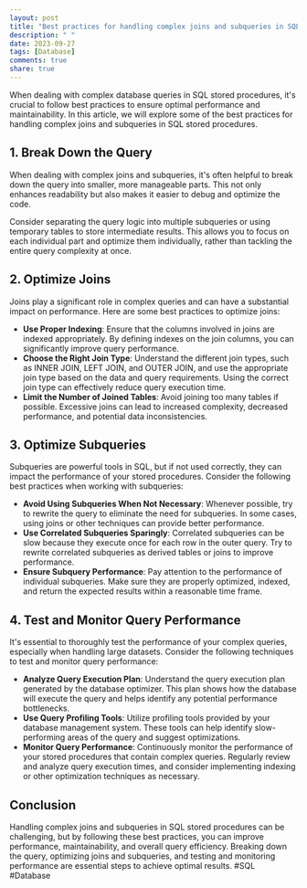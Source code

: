 ```yaml
---
layout: post
title: "Best practices for handling complex joins and subqueries in SQL stored procedures"
description: " "
date: 2023-09-27
tags: [Database]
comments: true
share: true
---
```


When dealing with complex database queries in SQL stored procedures, it's crucial to follow best practices to ensure optimal performance and maintainability. In this article, we will explore some of the best practices for handling complex joins and subqueries in SQL stored procedures.

## 1. Break Down the Query

When dealing with complex joins and subqueries, it's often helpful to break down the query into smaller, more manageable parts. This not only enhances readability but also makes it easier to debug and optimize the code.

Consider separating the query logic into multiple subqueries or using temporary tables to store intermediate results. This allows you to focus on each individual part and optimize them individually, rather than tackling the entire query complexity at once.

## 2. Optimize Joins

Joins play a significant role in complex queries and can have a substantial impact on performance. Here are some best practices to optimize joins:

- **Use Proper Indexing**: Ensure that the columns involved in joins are indexed appropriately. By defining indexes on the join columns, you can significantly improve query performance.
- **Choose the Right Join Type**: Understand the different join types, such as INNER JOIN, LEFT JOIN, and OUTER JOIN, and use the appropriate join type based on the data and query requirements. Using the correct join type can effectively reduce query execution time.
- **Limit the Number of Joined Tables**: Avoid joining too many tables if possible. Excessive joins can lead to increased complexity, decreased performance, and potential data inconsistencies.

## 3. Optimize Subqueries

Subqueries are powerful tools in SQL, but if not used correctly, they can impact the performance of your stored procedures. Consider the following best practices when working with subqueries:

- **Avoid Using Subqueries When Not Necessary**: Whenever possible, try to rewrite the query to eliminate the need for subqueries. In some cases, using joins or other techniques can provide better performance.
- **Use Correlated Subqueries Sparingly**: Correlated subqueries can be slow because they execute once for each row in the outer query. Try to rewrite correlated subqueries as derived tables or joins to improve performance.
- **Ensure Subquery Performance**: Pay attention to the performance of individual subqueries. Make sure they are properly optimized, indexed, and return the expected results within a reasonable time frame.

## 4. Test and Monitor Query Performance

It's essential to thoroughly test the performance of your complex queries, especially when handling large datasets. Consider the following techniques to test and monitor query performance:

- **Analyze Query Execution Plan**: Understand the query execution plan generated by the database optimizer. This plan shows how the database will execute the query and helps identify any potential performance bottlenecks.
- **Use Query Profiling Tools**: Utilize profiling tools provided by your database management system. These tools can help identify slow-performing areas of the query and suggest optimizations.
- **Monitor Query Performance**: Continuously monitor the performance of your stored procedures that contain complex queries. Regularly review and analyze query execution times, and consider implementing indexing or other optimization techniques as necessary.

## Conclusion

Handling complex joins and subqueries in SQL stored procedures can be challenging, but by following these best practices, you can improve performance, maintainability, and overall query efficiency. Breaking down the query, optimizing joins and subqueries, and testing and monitoring performance are essential steps to achieve optimal results. #SQL #Database